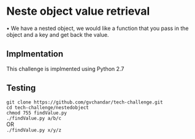 Neste object value retrieval
=============================

•	We have a nested object, we would like a function that you pass in the object and a key and get back the value.

Implmentation
------------

This challenge is implmented using Python 2.7

Testing
---------------------
```git clone https://github.com/gvchandar/tech-challenge.git ``` <br>
```cd tech-challenge/nestedobject``` <br>
```chmod 755 findValue.py``` <br>
```./findValue.py a/b/c ```<br> 
OR<br>
```./findValue.py x/y/z```

